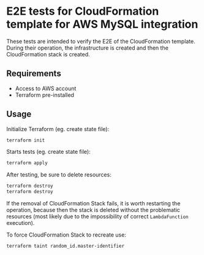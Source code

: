 # E2E tests for CloudFormation template for AWS MySQL integration

These tests are intended to verify the E2E of the CloudFormation template. During their operation, the infrastructure is created and then the CloudFormation stack is created.

## Requirements

* Access to AWS account
* Terraform pre-installed

## Usage

Initialize Terraform (eg. create state file):

```bash
terraform init
```

Starts tests (eg. create state file):

```bash
terraform apply
```

After testing, be sure to delete resources:

```bash
terraform destroy
terraform destroy
```

If the removal of CloudFormation Stack fails, it is worth restarting the operation, because then the stack is deleted without the problematic resources (most likely due to the impossibility of correct `LambdaFunction` execution).

To force CloudFormation Stack to recreate use:

```bash
terraform taint random_id.master-identifier
```
